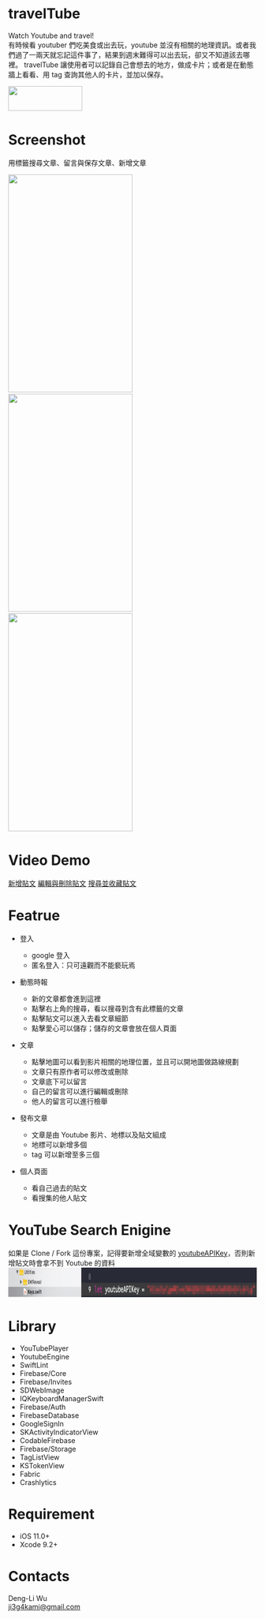  # travelTube
Watch Youtube and travel!</br>
有時候看 youtuber 們吃美食或出去玩，youtube 並沒有相關的地理資訊。或者我們過了一兩天就忘記這件事了，結果到週末難得可以出去玩，卻又不知道該去哪裡。 travelTube 讓使用者可以記錄自己會想去的地方，做成卡片；或者是在動態牆上看看、用 tag 查詢其他人的卡片，並加以保存。<br />

[<img src="https://github.com/ryhryh/OhPa/blob/refactor/Screenshot/DownloadAppStoreBadge.png" width="150" height="50">](https://itunes.apple.com/tw/app/traveltube/id1390545841?mt=8)


# Screenshot
<p>用標籤搜尋文章、留言與保存文章、新增文章</p>

<img src="https://github.com/ji3g4kami/travelTube/blob/master/screenshots/findArticle.gif" width="252" height="442"> <img src="https://github.com/ji3g4kami/travelTube/blob/master/screenshots/commentAndPreserve.gif" width="252" height="442"> <img src="https://github.com/ji3g4kami/travelTube/blob/master/screenshots/postArticle.gif" width="252" height="442"> 


# Video Demo
[新增貼文](https://www.youtube.com/watch?v=r9dLFk6IZnQ)
[編輯與刪除貼文](https://www.youtube.com/watch?v=ARJ4lQ29ev4&feature=youtu.be)
[搜尋並收藏貼文](https://www.youtube.com/watch?v=O7NFEdgFdAw&feature=youtu.be)


# Featrue
* 登入
	* google 登入
	* 匿名登入：只可遠觀而不能褻玩焉

* 動態時報
	* 新的文章都會進到這裡
	* 點擊右上角的搜尋，看以搜尋到含有此標籤的文章
	* 點擊貼文可以進入去看文章細節
	* 點擊愛心可以儲存；儲存的文章會放在個人頁面

* 文章
	* 點擊地圖可以看到影片相關的地理位置，並且可以開地圖做路線規劃
	* 文章只有原作者可以修改或刪除
	* 文章底下可以留言
	* 自己的留言可以進行編輯或刪除
	* 他人的留言可以進行檢舉
  
* 發布文章
	* 文章是由 Youtube 影片、地標以及貼文組成
	* 地標可以新增多個
	* tag 可以新增至多三個

* 個人頁面
	* 看自己過去的貼文
	* 看搜集的他人貼文

# YouTube Search Enigine
如果是 Clone / Fork 這份專案，記得要新增全域變數的 [youtubeAPIKey](https://console.developers.google.com/apis/credentials)，否則新增貼文時會拿不到 Youtube 的資料
<img src="https://github.com/ji3g4kami/travelTube/blob/master/screenshots/api.jpg" width="692" height="60">

# Library
* YouTubePlayer
* YoutubeEngine
* SwiftLint
* Firebase/Core
* Firebase/Invites
* SDWebImage
* IQKeyboardManagerSwift
* Firebase/Auth
* FirebaseDatabase
* GoogleSignIn
* SKActivityIndicatorView
* CodableFirebase
* Firebase/Storage
* TagListView
* KSTokenView
* Fabric
* Crashlytics


# Requirement
* iOS 11.0+
* Xcode 9.2+


# Contacts
Deng-Li Wu <br />
ji3g4kami@gmail.com 
